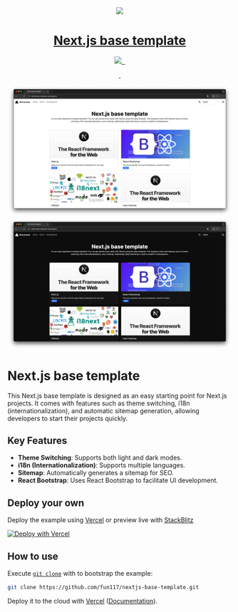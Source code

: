 <p align="center">
  <a href="https://nextjs-base-template.vercel.app/">
    <picture>
      <source media="(prefers-color-scheme: dark)" srcset="https://assets.vercel.com/image/upload/v1662130559/nextjs/Icon_dark_background.png">
      <img src="https://assets.vercel.com/image/upload/v1662130559/nextjs/Icon_light_background.png" height="128">
    </picture>
    <h1 align="center">Next.js base template</h1>
  </a>
</p>

<p align="center">
  <a aria-label="Vercel logo" href="https://vercel.com">
    <img src="https://img.shields.io/badge/MADE%20BY%20Vercel-000000.svg?style=for-the-badge&logo=Vercel&labelColor=000">
  </a>
  <a aria-label="NPM version" href="https://www.npmjs.com/package/next/">
    <img alt="" src="https://img.shields.io/npm/v/next?style=for-the-badge&label=NPM&labelColor=black">
  </a>
  <a aria-label="License" href="https://github.com/Fun117/nextjs-base-template/blob/main/LICENSE.txt">
    <img alt="" src="https://img.shields.io/github/license/Fun117/nextjs-base-template?style=for-the-badge&labelColor=000000">
  </a>
</p>

<p align="center">
  <a aria-label="README - English" href="./README.md">
    <img alt="" src="https://img.shields.io/badge/English-blue?style=for-the-badge">
  </a>
  <a aria-label="README - 日本語" href="./md/ja.md">
    <img alt="" src="https://img.shields.io/badge/日本語-blue?style=for-the-badge">
  </a>
</p>

<p align="center">
  <img alt="Desctop light Image" src="./public/img/screenshot/en-light-fullscreen.png">
  <img alt="Desctop dark Image" src="./public/img/screenshot/en-dark-fullscreen.png">
</p>

# Next.js base template

This Next.js base template is designed as an easy starting point for Next.js projects. It comes with features such as theme switching, i18n (internationalization), and automatic sitemap generation, allowing developers to start their projects quickly.

## Key Features

- **Theme Switching**: Supports both light and dark modes.
- **i18n (Internationalization)**: Supports multiple languages.
- **Sitemap**: Automatically generates a sitemap for SEO.
- **React Bootstrap**: Uses React Bootstrap to facilitate UI development.

## Deploy your own

Deploy the example using [Vercel](https://vercel.com?utm_source=github&utm_medium=readme&utm_campaign=next-example) or preview live with [StackBlitz](https://stackblitz.com/github/fun117/nextjs-base-template)

[![Deploy with Vercel](https://vercel.com/button)](https://vercel.com/new/clone?repository-url=https://github.com/Fun117/nextjs-base-template&project-name=nextjs-base-template&repository-name=nextjs-base-template)

## How to use

Execute [`git clone`](https://github.com/vercel/next.js/tree/canary/packages/create-next-app) with to bootstrap the example:

```bash
git clone https://github.com/fun117/nextjs-base-template.git
```

Deploy it to the cloud with [Vercel](https://vercel.com/new?utm_source=github&utm_medium=readme&utm_campaign=next-example) ([Documentation](https://nextjs.org/docs/deployment)).

